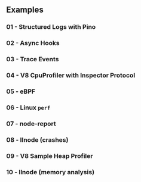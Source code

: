 ## Examples


### 01 - Structured Logs with Pino

### 02 - Async Hooks

### 03 - Trace Events

### 04 - V8 CpuProfiler with Inspector Protocol

### 05 - eBPF

### 06 - Linux `perf`

### 07 - node-report

### 08 - llnode (crashes)

### 09 - V8 Sample Heap Profiler

### 10 - llnode (memory analysis)

